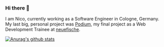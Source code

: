 ### Hi there 👋

I am Nico, currently working as a Software Engineer in Cologne, Germany. My last big, personal project was [Podium](https://github.com/ncbecker/podium), my final project as a Web Development Trainee at [neuefische](https://www.neuefische.de/).

[![Anurag's github stats](https://github-readme-stats.vercel.app/api?username=ncbecker&show_icons=true&theme=radical)](https://github.com/anuraghazra/github-readme-stats)
